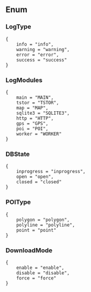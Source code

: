 ## Enum

### LogType 
```
{
    info = "info",
    warning = "warning",
    error = "error",
    success = "success"
}
```

### LogModules 
```
{
    main = "MAIN",
    tstor = "TSTOR",
    map = "MAP",
    sqlite3 = "SQLITE3",
    http = "HTTP",
    gps = "GPS",
    poi = "POI",
    worker = "WORKER"
}
```

### DBState 
```
{
    inprogress = "inprogress",
    open = "open",
    closed = "closed"
}
```
### POIType 
```
{
    polygon = "polygon",
    polyline = "polyline",
    point = "point"
}
```
### DownloadMode 
```
{
    enable = "enable",
    disable = "disable",
    force = "force"
}
```
